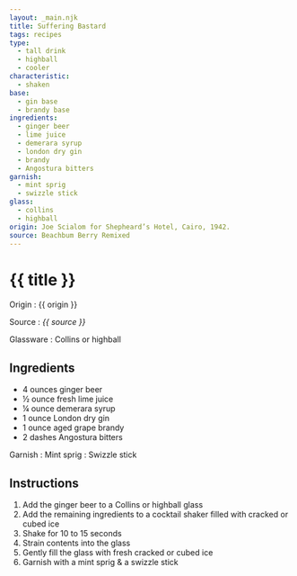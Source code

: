 ```yaml
---
layout: _main.njk
title: Suffering Bastard
tags: recipes
type:
  - tall drink
  - highball
  - cooler
characteristic:
  - shaken
base: 
  - gin base
  - brandy base
ingredients:
  - ginger beer
  - lime juice
  - demerara syrup
  - london dry gin
  - brandy
  - Angostura bitters
garnish:
  - mint sprig
  - swizzle stick
glass:
  - collins
  - highball
origin: Joe Scialom for Shepheard’s Hotel, Cairo, 1942.
source: Beachbum Berry Remixed
---
```

<!-- markdownlint-disable MD025 -->
# {{ title }}
<!-- markdownlint-disable MD025 -->

Origin
  : {{ origin }}

Source
  : <cite>{{ source }}</cite>

Glassware
  : Collins or highball

## Ingredients

* 4 ounces ginger beer
* &frac12; ounce fresh lime juice
* &frac14; ounce demerara syrup
* 1 ounce London dry gin
* 1 ounce aged grape brandy
* 2 dashes Angostura bitters

Garnish
  : Mint sprig
  : Swizzle stick

## Instructions

1. Add the ginger beer to a Collins or highball glass
2. Add the remaining ingredients to a cocktail shaker filled with cracked or cubed ice
3. Shake for 10 to 15 seconds
4. Strain contents into the glass
5. Gently fill the glass with fresh cracked or cubed ice
6. Garnish with a mint sprig & a swizzle stick
